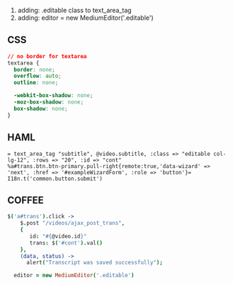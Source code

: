 1. adding: .editable class to text_area_tag
1. adding: editor = new MediumEditor('.editable')

## CSS
```css
// no border for textarea
textarea {
  border: none;
  overflow: auto;
  outline: none;

  -webkit-box-shadow: none;
  -moz-box-shadow: none;
  box-shadow: none;
}
```
## HAML
```haml
= text_area_tag "subtitle", @video.subtitle, :class => "editable col-lg-12", :rows => "20", :id => "cont"
%a#trans.btn.btn-primary.pull-right{remote:true,'data-wizard' => 'next', :href => '#exampleWizardForm', :role => 'button'}= I18n.t('common.button.submit')
```

## COFFEE
```CoffeeScript
$('a#trans').click ->
    $.post "/videos/ajax_post_trans",
    {
       id: "#{@video.id}"
       trans: $('#cont').val()
    },
    (data, status) ->
      alert("Transcript was saved successfully");

  editor = new MediumEditor('.editable')
```
